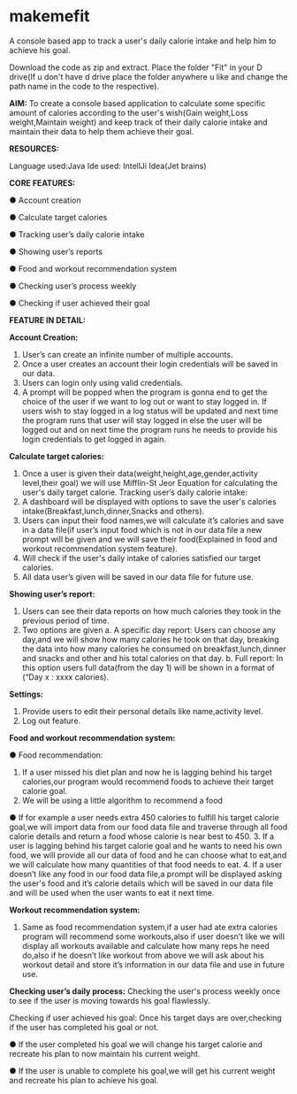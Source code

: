 # makemefit
A console based app to track a user's daily calorie intake and help him to achieve his goal.



Download the code as zip and extract.
Place the folder "Fit" in your D drive(If u don't have d drive place the folder anywhere u like and change the path name in the code to the respective).




**AIM:**
To create a console based application to calculate some specific amount of
calories according to the user's wish(Gain weight,Loss weight,Maintain weight) and
keep track of their daily calorie intake and maintain their data to help them achieve
their goal.


**RESOURCES:**


Language used:Java
Ide used: IntellJi Idea(Jet brains)


**CORE FEATURES:**


● Account creation


● Calculate target calories


● Tracking user’s daily calorie intake


● Showing user’s reports


● Food and workout recommendation system


● Checking user’s process weekly


● Checking if user achieved their goal


**FEATURE IN DETAIL:**


**Account Creation:**
1. User’s can create an infinite number of multiple accounts.
2. Once a user creates an account their login credentials will be
saved in our data.
3. Users can login only using valid credentials.
4. A prompt will be popped when the program is gonna end to get
the choice of the user if we want to log out or want to stay
logged in. If users wish to stay logged in a log status will be
updated and next time the program runs that user will stay
logged in else the user will be logged out and on next time the
program runs he needs to provide his login credentials to get
logged in again.


**Calculate target calories:**
1. Once a user is given their data(weight,height,age,gender,activity
level,their goal) we will use Mifflin-St Jeor Equation for
calculating the user's daily target calorie.
Tracking user’s daily calorie intake:
1. A dashboard will be displayed with options to save the user's
calories intake(Breakfast,lunch,dinner,Snacks and others).
2. Users can input their food names,we will calculate it’s calories
and save in a data file(if user’s input food which is not in our
data file a new prompt will be given and we will save their
food(Explained in food and workout recommendation
system feature).
3. Will check if the user's daily intake of calories satisfied our target
calories.
4. All data user’s given will be saved in our data file for future use.


**Showing user’s report:**
1. Users can see their data reports on how much calories they
took in the previous period of time.
2. Two options are given
a. A specific day report:
Users can choose any day,and we will show how
many calories he took on that day, breaking the data into
how many calories he consumed on
breakfast,lunch,dinner and snacks and other and his total
calories on that day.
b. Full report:
In this option users full data(from the day 1) will be
shown in a format of (“Day x : xxxx calories).


**Settings:**
1. Provide users to edit their personal details like name,activity
level.
2. Log out feature.


**Food and workout recommendation system:**


● Food recommendation:
1. If a user missed his diet plan and now he is lagging
behind his target calories,our program would recommend
foods to achieve their target calorie goal.
2. We will be using a little algorithm to recommend a food


● If for example a user needs extra 450
calories to fulfill his target calorie goal,we
will import data from our food data file and
traverse through all food calorie details and
return a food whose calorie is near best to
450.
3. If a user is lagging behind his target calorie goal and he
wants to need his own food, we will provide all our data of
food and he can choose what to eat,and we will calculate
how many quantities of that food needs to eat.
4. If a user doesn’t like any food in our food data file,a
prompt will be displayed asking the user's food and it’s
calorie details which will be saved in our data file and will
be used when the user wants to eat it next time.


**Workout recommendation system:**
1. Same as food recommendation system,if a user
had ate extra calories program will recommend
some workouts,also if user doesn’t like we will
display all workouts available and calculate how
many reps he need do,also if he doesn’t like
workout from above we will ask about his workout
detail and store it’s information in our data file and
use in future use.


**Checking user’s daily process:**
Checking the user's process weekly once to see if the user is
moving towards his goal flawlessly.


Checking if user achieved his goal:
Once his target days are over,checking if the user has
completed his goal or not.


● If the user completed his goal we will change his target calorie
and recreate his plan to now maintain his current weight.


● If the user is unable to complete his goal,we will get his current
weight and recreate his plan to achieve his goal.
